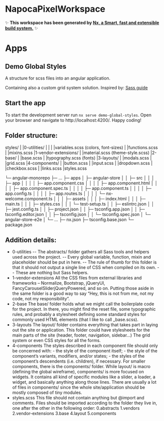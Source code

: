 # NapocaPixelWorkspace

✨ **This workspace has been generated by [Nx, a Smart, fast and extensible build system.](https://nx.dev)** ✨

# Apps

## Demo Global Styles

A structure for scss files into an angular application.

Containing also a custom grid system solution.
Inspired by: [Sass guide](https://sass-guidelin.es/#architecture)

## Start the app

To start the development server run `nx serve demo-global-styles`. Open your browser and navigate to http://localhost:4200/. Happy coding!

## Folder structure:
styles/
|
|0-utilities/
|	|
| 	|variables.scss (colors, font-sizes)
|	|functions.scss
|	|mixins.scss
|1-vendor-extensions/
|	|material.scss (theme-style.scss)
|2-base/
|	|base.scss
|	|typography.scss (fonts)
|3-layouts/
|	|modals.scss
|	|grid.scss
|4-components/
|	|button.scss
| 	|input.scss
| 	|dropdown.scss
| 	|checkbox.scss
| 	|links.scss
|styles.scss

└─ angular-monorepo
   ├─ ...
   ├─ apps
   │  ├─ angular-store
   │  │  ├─ src
   │  │  │  ├─ app
   │  │  │  │  ├─ app.component.css
   │  │  │  │  ├─ app.component.html
   │  │  │  │  ├─ app.component.spec.ts
   │  │  │  │  ├─ app.component.ts
   │  │  │  │  ├─ app.config.ts
   │  │  │  │  ├─ app.routes.ts
   │  │  │  │  └─ nx-welcome.component.ts
   │  │  │  ├─ assets
   │  │  │  ├─ index.html
   │  │  │  ├─ main.ts
   │  │  │  ├─ styles.css
   │  │  │  └─ test-setup.ts
   │  │  ├─ eslintrc.json
   │  │  ├─ jest.config.ts
   │  │  ├─ project.json
   │  │  ├─ tsconfig.app.json
   │  │  ├─ tsconfig.editor.json
   │  │  ├─ tsconfig.json
   │  │  └─ tsconfig.spec.json
   │  └─ angular-store-e2e
   │     └─ ...
   ├─ nx.json
   ├─ tsconfig.base.json
   └─ package.json

## Addition details:

- 0-utilities
-- The abstracts/ folder gathers all Sass tools and helpers used across the project. 
-- Every global variable, function, mixin and placeholder should be put in here.
-- The rule of thumb for this folder is that it should not output a single line of CSS when compiled on its own. 
-- These are nothing but Sass helpers.
- 1-vendor-extensions
	All the CSS files from external libraries and frameworks – Normalize, Bootstrap, jQueryUI, FancyCarouselSliderjQueryPowered, and so on.
	Putting those aside in the same folder is a good way to say “Hey, this is not from me, not my code, not my responsibility”.
- 2-base
	The base/ folder holds what we might call the boilerplate code for the project.
	In there, you might find the reset file, some typographic rules, and probably a stylesheet defining some standard styles for commonly used HTML elements (that I like to call _base.scss).
- 3-layouts
	The layout/ folder contains everything that takes part in laying out the site or application. 
	This folder could have stylesheets for the main parts of the site (header, footer, navigation, sidebar…)
	The grid system or even CSS styles for all the forms.
- 4-components
	The styles described in each component file should only be concerned with:
		- the style of the component itself;
		- the style of the component’s variants, modifiers, and/or states;
		- the styles of the component’s descendents (i.e. children), if necessary.
	For smaller components, there is the components/ folder.
	While layout/ is macro (defining the global wireframe), components/ is more focused on widgets.
	It contains all kind of specific modules like a slider, a loader, a widget, and basically anything along those lines.
	There are usually a lot of files in components/ since the whole site/application should be mostly composed of tiny modules.
- styles.scss
	This file should not contain anything but @import and comments.
	Files should be imported according to the folder they live in, one after the other in the following order: 
		0.abstracts
		1.vendors
		2.vendor-extensions
		3.base
		4.layout
		5.components
